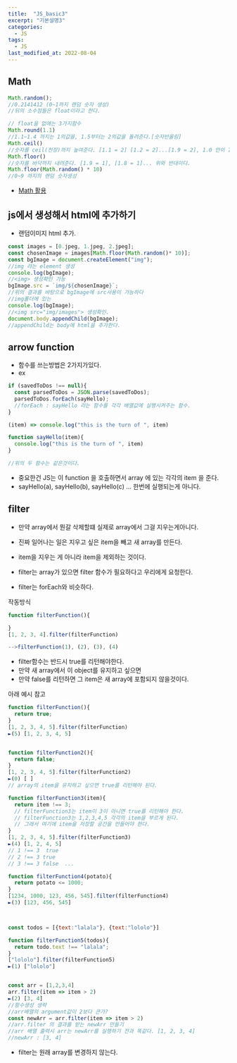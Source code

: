 ```yaml
---
title:  "JS_basic3"
excerpt: "기본설명3"
categories:
  - JS
tags:
  - JS
last_modified_at: 2022-08-04
---
```


## Math

```js
Math.random();
//0.2141412 (0~1까지 랜덤 숫자 생성)
//뒤의 소수점들은 float이라고 한다.

// float을 없애는 3가지함수
Math.round(1.1)
//1.1~1.4 까지는 1의값을, 1.5부터는 2의값을 돌려준다.[숫자반올림]
Math.ceil()
//숫자를 ceil(천장)까지 높여준다. [1.1 = 2] [1.2 = 2]...[1.9 = 2], 1.0 만이 1이 될수있다.
Math.floor()
//숫자를 바닥까지 내려준다. [1.9 = 1], [1.8 = 1]... 위와 반대이다.
Math.floor(Math.random() * 10)
//0~9 까지의 랜덤 숫자생성
```
- [Math 활용](https://developer.mozilla.org/ko/docs/Web/JavaScript/Reference/Global_Objects/Math)

## js에서 생성해서 html에 추가하기

- 랜덤이미지 html 추가.  


```js
const images = [0.jpeg, 1.jpeg, 2.jpeg];
const chosenImage = images[Math.floor(Math.random()* 10)];
const bgImage = document.createElement("img");
//img 라는 element 생성
console.log(bgImage);
//<img> 생성확인 가능 
bgImage.src = `img/${chosenImage}`;
//위의 결과를 바탕으로 bgImage에 src사용이 가능하다
//img폴더에 있는 
console.log(bgImage); 
//<img src="img/images"> 생성확인.
document.body.appendChild(bgImage);
//appendChild는 body에 html을 추가한다.
```
## arrow function
- 함수를 쓰는방법은 2가지가있다.
- ex


```js
if (savedToDos !== null){
  const parsedToDos = JSON.parse(savedToDos);
  parsedToDos.forEach(sayHello);
  //forEach : sayHello 라는 함수를 각각 배열값에 실행시켜주는 함수.
}

(item) => console.log("this is the turn of ", item)

function sayHello(item){
  console.log("this is the turn of ", item)
}

//위의 두 함수는 같은것이다.

```
- 중요한건 JS는 이 function 을 호출하면서 array 에 있는 각각의 item 을 준다.
- sayHello(a), sayHello(b), sayHello(c) ... 한번에 실행되는게 아니다.


## filter

- 만약 array에서 뭔갈 삭제할떄 실제로 array에서 그걸 지우는게아니다.
- 진짜 일어나는 일은 지우고 싶은 item을 빼고 새 array를 만든다.
- item을 지우는 게 아니라 item을 제외하는 것이다.

- filter는 array가 있으면 filter 함수가 필요하다고 우리에게 요청한다.
- filter는 forEach와 비슷하다.

작동방식

```js
function filterFunction(){

}
[1, 2, 3, 4].filter(filterFunction)

-->filterFunction(1), (2), (3), (4)

```

- filter함수는 반드시 true를 리턴해야한다. 
- 만약 새 array에서 이 object를 유지하고 싶으면
- 만약 false를 리턴하면 그 item은 새 array에 포함되지 않을것이다.
  
아래 예시 참고

```js
function filterFunction(){
  return true;
}
[1, 2, 3, 4, 5].filter(filterFunction)
►(5) [1, 2, 3, 4, 5]


function filterFunction2(){
  return false;
}
[1, 2, 3, 4, 5].filter(filterFunction2)
►(0) [ ]
// array의 item을 유지하고 싶으면 true를 리턴해야 된다.

function filterFunction3(item){
  return item !== 3;
  // filterFunction3는 item이 3이 아니면 true를 리턴해야 한다.
  // filterFunction3는 1,2,3,4,5 각각의 item을 부르게 된다.
  // 그래서 여기에 item을 저장할 공간을 만들어야 한다.
}
[1, 2, 3, 4, 5].filter(filterFunction3)
►(4) [1, 2, 4, 5]
// 1 !== 3  true
// 2 !== 3 true
// 3 !== 3 false  ...

function filterFunction4(potato){
  return potato <= 1000;
}
[1234, 1000, 123, 456, 545].filter(filterFunction4)
►(3) [123, 456, 545]



const todos = [{text:"lalala"}, {text:"lololo"}]

function filterFunction5(todos){
  return todo.text !== "lalala";
}
["lololo"].filter(filterFunction5)
►(1) ["lololo"]


const arr = [1,2,3,4]
arr.filter(item => item > 2)
►(2) [3, 4]
//함수생성 생략
//arr배열의 argument값이 2보다 큰가?
const newArr = arr.filter(item => item > 2)
//arr.filter 의 결과를 받는 newArr 만들기
//arr 배열 출력시 arr는 newArr를 실행하기 전과 똑같다. [1, 2, 3, 4]
//newArr : [3, 4]
```
- filter는 원래 array를 변경하지 않는다.
